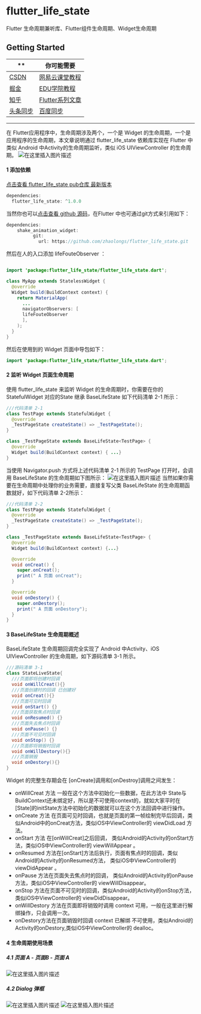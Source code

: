 # flutter_life_state

Flutter 生命周期兼听库、Flutter组件生命周期、Widget生命周期

## Getting Started

|**  |你可能需要   |
|--|--|
| [CSDN](https://biglead.blog.csdn.net/)| [网易云课堂教程](https://study.163.com/instructor/1021406098.htm)  |
| [掘金](https://juejin.im/user/712139263459176)| [EDU学院教程](https://edu.csdn.net/lecturer/1555)  |
| [知乎](https://www.zhihu.com/people/zhao-long-90-89/posts)| [Flutter系列文章 ](https://blog.csdn.net/zl18603543572/article/details/93532582)  |
 |[头条同步](https://www.toutiao.com/i6867301274614759948/)  | [百度同步](https://baijiahao.baidu.com/builder/preview/s?id=1676587101499079482) |

*** 

在 Flutter应用程序中，生命周期涉及两个，一个是 Widget 的生命周期，一个是应用程序的生命周期，本文章说明通过 flutter_life_state 依赖库实现在 Flutter 中类似 Android 中Activity的生命周期监听，类似 iOS UIViewController 的生命周期。
![在这里插入图片描述](https://img-blog.csdnimg.cn/20200905094755919.png?x-oss-process=image/watermark,type_ZmFuZ3poZW5naGVpdGk,shadow_10,text_aHR0cHM6Ly9ibG9nLmNzZG4ubmV0L3psMTg2MDM1NDM1NzI=,size_16,color_FFFFFF,t_70#pic_center)

#### 1 添加依赖 

[点击查看 flutter_life_state pub仓库 最新版本](https://pub.flutter-io.cn/packages/flutter_life_state)

```java
dependencies:
  flutter_life_state: ^1.0.0
```
当然你也可以[点击查看 github 源码](https://github.com/zhaolongs/flutter_life_state)，在Flutter 中也可通过git方式来引用如下：

```java
dependencies:
	shake_animation_widget:
	      git:
	        url: https://github.com/zhaolongs/flutter_life_state.git

```
然后在人的入口添加 lifeFouteObserver ：

```java

import 'package:flutter_life_state/flutter_life_state.dart';

class MyApp extends StatelessWidget {
  @override
  Widget build(BuildContext context) {
    return MaterialApp(
      ... 
      navigatorObservers: [
      lifeFouteObserver
      ],
    );
  }
}
```

然后在使用到的 Widget 页面中导包如下：

```java
import 'package:flutter_life_state/flutter_life_state.dart';
```


#### 2 监听 Widget 页面生命周期 
使用 flutter_life_state 来监听 Widget 的生命周期时，你需要在你的 StatefulWidget 对应的State 继承 BaseLifeState  如下代码清单 2-1 所示：

```java
///代码清单 2-1
class TestPage extends StatefulWidget {
  @override
  _TestPageState createState() => _TestPageState();
}

class _TestPageState extends BaseLifeState<TestPage> {
  @override
  Widget build(BuildContext context) { ...}
}
```
当使用 Navigator.push  方式将上述代码清单 2-1 所示的 TestPage 打开时，会调用 BaseLifeState 的生命周期如下图所示：
![在这里插入图片描述](https://img-blog.csdnimg.cn/20200905092429543.png?x-oss-process=image/watermark,type_ZmFuZ3poZW5naGVpdGk,shadow_10,text_aHR0cHM6Ly9ibG9nLmNzZG4ubmV0L3psMTg2MDM1NDM1NzI=,size_16,color_FFFFFF,t_70#pic_center)
当然如果你需要在生命周期中处理你的业务需要，直接复写父类 BaseLifeState 的生命周期函数就好，如下代码清单 2-2所示：

```java
///代码清单 2-2
class TestPage extends StatefulWidget {
  @override
  _TestPageState createState() => _TestPageState();
}

class _TestPageState extends BaseLifeState<TestPage> {
  @override
  Widget build(BuildContext context) {...}

  @override
  void onCreat() {
    super.onCreat();
    print(" A 页面 onCreat");
  }

  @override
  void onDestory() {
    super.onDestory();
    print(" A 页面 onDestory");
  }
}
```


#### 3 BaseLifeState 生命周期概述

BaseLifeState 生命周期回调完全实现了 Android 中Activity、iOS UIViewController 的生命周期，如下源码清单 3-1 所示。

```java
///源码清单 3-1 
class StateLiveState{
  ///页面即将创建时回调
  void onWillCreat(){}
  ///页面创建时的回调 已创建好
  void onCreat(){}
  ///页面可见时回调
  void onStart() {}
  ///页面获取焦点时回调
  void onResumed() {}
  ///页面失去焦点时回调
  void onPause() {}
  ///页面不可见时回调
  void onStop() {}
  ///页面即将销毁时回调
  void onWillDestory(){}
  ///页面销毁
  void onDestory(){}
}
```
Widget 的完整生存期会在 [onCreate]调用和[onDestroy]调用之间发生：

* onWillCreat 方法 一般在这个方法中初始化一些数据，在此方法中 State与 BuildContext还未绑定好，所以是不可使用context的，就如大家平时在 [State]的initState方法中初始化的数据就可以在这个方法回调中进行操作。
* onCreate 方法  在页面可见时回调，也就是页面的第一帧绘制完毕后回调，类似Android中的onCreat方法，类似iOS中ViewController的 viewDidLoad 方法。
* onStart 方法 在[onWillCreat]之后回调，  类似Android的Activity的onStart方法，类似iOS中ViewController的 viewWillAppear 。
* onResumed 方法在[onStart]方法后执行，页面有焦点时的回调，类似Android的Activity的onResumed方法，  类似iOS中ViewController的viewDidAppear 。
* onPause 方法在页面失去焦点时的回调， 类似Android的Activity的onPause方法，类似iOS中ViewController的 viewWillDisappear。
* onStop 方法在页面不可见时的回调，类似Android的Activity的onStop方法，类似iOS中ViewController的 viewDidDisappear。
* onWillDestory 方法在页面即将销毁时调用 context 可用，一般在这里进行解绑操作，只会调用一次。
* onDestory方法在页面销毁时回调 context 已解绑 不可使用，类似Android的Activity的onDestory,类似iOS中ViewController的  dealloc。

#### 4 生命周期使用场景

##### 4.1 页面 A - 页面B - 页面 A 
![在这里插入图片描述](https://img-blog.csdnimg.cn/20200905094111923.png?x-oss-process=image/watermark,type_ZmFuZ3poZW5naGVpdGk,shadow_10,text_aHR0cHM6Ly9ibG9nLmNzZG4ubmV0L3psMTg2MDM1NDM1NzI=,size_16,color_FFFFFF,t_70#pic_center)
##### 4.2  Dialog 弹框
![在这里插入图片描述](https://img-blog.csdnimg.cn/20200905094212529.png?x-oss-process=image/watermark,type_ZmFuZ3poZW5naGVpdGk,shadow_10,text_aHR0cHM6Ly9ibG9nLmNzZG4ubmV0L3psMTg2MDM1NDM1NzI=,size_16,color_FFFFFF,t_70#pic_center)
![在这里插入图片描述](https://img-blog.csdnimg.cn/20200905094246850.png?x-oss-process=image/watermark,type_ZmFuZ3poZW5naGVpdGk,shadow_10,text_aHR0cHM6Ly9ibG9nLmNzZG4ubmV0L3psMTg2MDM1NDM1NzI=,size_16,color_FFFFFF,t_70#pic_center)
